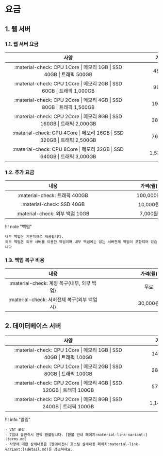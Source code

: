 # 요금

## 1. 웹 서버

### 1.1. 웹 서버 요금

| <div style="width: 400px;">사양</div> | <div style="width: 200px;">가격(월)</div> |
| :---: | :---: |
| :material-check: CPU 1Core \| 메모리 1GB \| SSD 40GB \| 트래픽 500GB | 48,000원 |
| :material-check: CPU 1Core \| 메모리 2GB \| SSD 60GB \| 트래픽 1,000GB | 96,000원 |
| :material-check: CPU 2Core \| 메모리 4GB \| SSD 80GB \| 트래픽 1,500GB | 192,000원 |
| :material-check: CPU 2Core \| 메모리 8GB \| SSD 160GB \| 트래픽 2,000GB | 384,000원 |
| :material-check: CPU 4Core \| 메모리 16GB \| SSD 320GB \| 트래픽 2,500GB | 767,000원 |
| :material-check: CPU 8Core \| 메모리 32GB \| SSD 640GB \| 트래픽 3,000GB | 1,533,000원 |

### 1.2. 추가 요금

| <div style="width: 300px;">내용</div> | <div style="width: 300px;">가격(월)</div> |
| :---: | :---: |
| :material-check: 트래픽 400GB | 100,000원 |
| :material-check: SSD 40GB | 10,000원 |
| :material-check: 외부 백업 10GB | 7,000원 |

!!! note "백업"

    내부 백업은 기본적으로 제공됩니다.   
    외부 백업은 외부 서버를 이용한 백업이며 내부 백업에는 없는 서버전체 백업이 포함되어 있습니다

### 1.3. 백업 복구 비용

| <div style="width: 300px;">내용</div> | <div style="width: 300px;">가격(월)</div> |
| :---: | :---: |
| :material-check: 계정 복구(내부, 외부 백업) | 무료 |
| :material-check: 서버전체 복구(외부 백업 시) | 30,000원 |

## 2. 데이터베이스 서버

| <div style="width: 400px;">사양</div> | <div style="width: 200px;">가격(월)</div> |
| :---: | :---: |
| :material-check: CPU 1Core \| 메모리 1GB \| SSD 40GB \| 트래픽 100GB | 144,000원 |
| :material-check: CPU 1Core \| 메모리 2GB \| SSD 80GB \| 트래픽 100GB | 288,000원 |
| :material-check: CPU 2Core \| 메모리 4GB \| SSD 120GB \| 트래픽 100GB | 575,000원 |
| :material-check: CPU 2Core \| 메모리 8GB \| SSD 240GB \| 트래픽 100GB | 1,141,000원 |

!!! info "알림"

    - VAT 포함
    - 7일내 불만족시 전액 환불됩니다. [환불 안내 페이지:material-link-variant:](terms.md)
    - 사양에 대한 상세내용은 [웹에이전시 호스팅 상세내용 페이지:material-link-variant:](detail.md)를 참조하세요.
